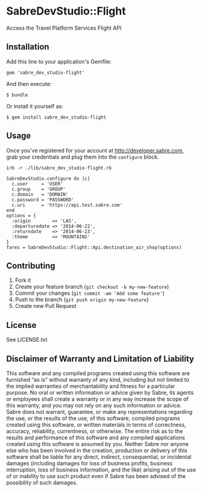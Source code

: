 # SabreDevStudio::Flight

Access the Travel Platform Services Flight API

## Installation

Add this line to your application's Gemfile:

    gem 'sabre_dev_studio-flight'

And then execute:

    $ bundle

Or install it yourself as:

    $ gem install sabre_dev_studio-flight

## Usage
Once you've registered for your account at http://developer.sabre.com, grab your credentials and plug them into the `configure` block.

    irb -r ./lib/sabre_dev_studio-flight.rb

    SabreDevStudio.configure do |c|
      c.user     = 'USER'
      c.group    = 'GROUP'
      c.domain   = 'DOMAIN'
      c.password = 'PASSWORD'
      c.uri      = 'https://api.test.sabre.com'
    end
    options = {
      :origin        => 'LAS',
      :departuredate => '2014-06-22',
      :returndate    => '2014-06-23',
      :theme         => 'MOUNTAINS'
    }
    fares = SabreDevStudio::Flight::Api.destination_air_shop(options)

## Contributing

1. Fork it
2. Create your feature branch (`git checkout -b my-new-feature`)
3. Commit your changes (`git commit -am 'Add some feature'`)
4. Push to the branch (`git push origin my-new-feature`)
5. Create new Pull Request

## License

See LICENSE.txt

## Disclaimer of Warranty and Limitation of Liability

This software and any compiled programs created using this software are furnished “as is” without warranty of any kind, including but not limited to the implied warranties of merchantability and fitness for a particular purpose. No oral or written information or advice given by Sabre, its agents or employees shall create a warranty or in any way increase the scope of this warranty, and you may not rely on any such information or advice.
Sabre does not warrant, guarantee, or make any representations regarding the use, or the results of the use, of this software, compiled programs created using this software, or written materials in terms of correctness, accuracy, reliability, currentness, or otherwise. The entire risk as to the results and performance of this software and any compiled applications created using this software is assumed by you. Neither Sabre nor anyone else who has been involved in the creation, production or delivery of this software shall be liable for any direct, indirect, consequential, or incidental damages (including damages for loss of business profits, business interruption, loss of business information, and the like) arising out of the use of or inability to use such product even if Sabre has been advised of the possibility of such damages.
